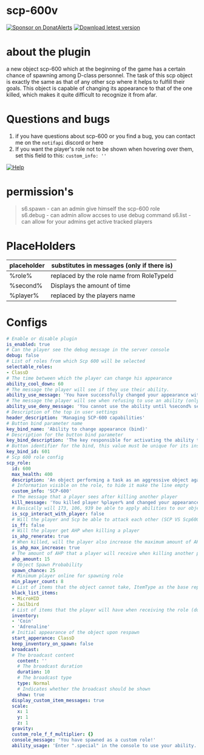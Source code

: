 # scp-600v
[![Sponsor on DonatAlerts](https://img.shields.io/badge/sponsor-alerts-orange.svg)](https://www.donationalerts.com/r/asmrmilo21)
[![Download letest version](https://img.shields.io/badge/download-latest-red.svg)](https://github.com/NOTIF-API/scp-600v/releases)

# about the plugin
a new object scp-600 which at the beginning of the game has a certain chance of spawning among D-class personnel. The task of this scp object is exactly the same as that of any other scp where it helps to fulfill their goals. This object is capable of changing its appearance to that of the one killed, which makes it quite difficult to recognize it from afar.

# Questions and bugs
1. if you have questions about scp-600 or you find a bug, you can contact me on the `notifapi` discord or here 
2. If you want the player's role not to be shown when hovering over them, set this field to this: `custom_info: ''`

[![Help](https://img.shields.io/badge/issues-aqua)]( https://github.com/NOTIF-API/scp-600v/issues)

# permission's
> s6.spawn - can an admin give himself the scp-600 role       
> s6.debug - can admin allow accses to use debug command
> s6.list - can allow for your admins get active tracked players

# PlaceHolders

|  placeholder | substitutes in messages (only if there is) |
|--------------|--------------------------------------------|
|    %role%    | replaced by the role name from RoleTypeId  |
|   %second%   |        Displays the amount of time         |
|   %player%   |        replaced by the players name        |

# Configs
```yaml
# Enable or disable plugin
is_enabled: true
# Can the player see the debug message in the server console
debug: false
# List of roles from which Scp 600 will be selected
selectable_roles:
- ClassD
# The time between which the player can change his appearance
ability_cool_down: 60
# The message the player will see if they use their ability.
ability_use_message: 'You have successfully changed your appearance with your ability to %role%'
# The message the player will see when refusing to use an ability (only if he is an object)
ability_use_deny_message: 'You cannot use the ability until %second% seconds have passed.'
# Description of the top in user settings
header_description: 'Managing SCP-600 capabilities'
# Button bind parameter name
key_bind_name: 'Ability to change appearance (bind)'
# Description for the button bind parameter
key_bind_description: 'The key responsible for activating the ability to change appearance to random role'
# Button identifier for the bind, this value must be unique for its instance
key_bind_id: 601
# Scp 600 role config
scp_role:
  id: 600
  max_health: 400
  description: 'An object performing a task as an aggressive object against humanity'
  # Information visible on the role, to hide it make the line empty
  custom_info: 'SCP-600'
  # The message that a player sees after killing another player
  kill_message: 'You killed player %player% and changed your appearance to %role%'
  # Basically will 173, 106, 939 be able to apply abilities to our object
  is_scp_interact_with_player: false
  # Will the player and Scp be able to attack each other (SCP VS Scp600)
  is_ff: false
  # Will the player get AHP when killing a player
  is_ahp_renerate: true
  # When killed, will the player also increase the maximum amount of AHP divided by two
  is_ahp_max_increase: true
  # The amount of AHP that a player will receive when killing another player
  ahp_amount: 15
  # Object Spawn Probability
  spawn_chance: 25
  # Minimum player online for spawning role
  min_player_count: 8
  # List of items that the object cannot take, ItemType as the base representation of the item names
  black_list_items:
  - MicroHID
  - Jailbird
  # List of items that the player will have when receiving the role (do not give what is prohibited)
  inventory:
  - 'Coin'
  - 'Adrenaline'
  # Initial appearance of the object upon respawn
  start_apperance: ClassD
  keep_inventory_on_spawn: false
  broadcast:
  # The broadcast content
    content: ''
    # The broadcast duration
    duration: 10
    # The broadcast type
    type: Normal
    # Indicates whether the broadcast should be shown
    show: true
  display_custom_item_messages: true
  scale:
    x: 1
    y: 1
    z: 1
  gravity: 
  custom_role_f_f_multiplier: {}
  console_message: 'You have spawned as a custom role!'
  ability_usage: 'Enter ".special" in the console to use your ability. If you have multiple abilities, you can use this command to cycle through them, or specify the one to use with ".special ROLENAME AbilityNum"'
```
